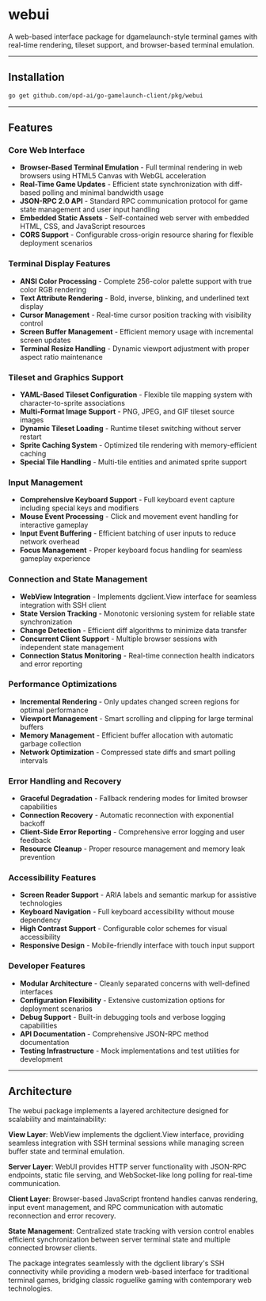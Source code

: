 # webui

A web-based interface package for dgamelaunch-style terminal games with real-time rendering, tileset support, and browser-based terminal emulation.

---

## Installation

```bash
go get github.com/opd-ai/go-gamelaunch-client/pkg/webui
```

---

## Features

### Core Web Interface
- **Browser-Based Terminal Emulation** - Full terminal rendering in web browsers using HTML5 Canvas with WebGL acceleration
- **Real-Time Game Updates** - Efficient state synchronization with diff-based polling and minimal bandwidth usage
- **JSON-RPC 2.0 API** - Standard RPC communication protocol for game state management and user input handling
- **Embedded Static Assets** - Self-contained web server with embedded HTML, CSS, and JavaScript resources
- **CORS Support** - Configurable cross-origin resource sharing for flexible deployment scenarios

### Terminal Display Features
- **ANSI Color Processing** - Complete 256-color palette support with true color RGB rendering
- **Text Attribute Rendering** - Bold, inverse, blinking, and underlined text display
- **Cursor Management** - Real-time cursor position tracking with visibility control
- **Screen Buffer Management** - Efficient memory usage with incremental screen updates
- **Terminal Resize Handling** - Dynamic viewport adjustment with proper aspect ratio maintenance

### Tileset and Graphics Support
- **YAML-Based Tileset Configuration** - Flexible tile mapping system with character-to-sprite associations
- **Multi-Format Image Support** - PNG, JPEG, and GIF tileset source images
- **Dynamic Tileset Loading** - Runtime tileset switching without server restart
- **Sprite Caching System** - Optimized tile rendering with memory-efficient caching
- **Special Tile Handling** - Multi-tile entities and animated sprite support

### Input Management
- **Comprehensive Keyboard Support** - Full keyboard event capture including special keys and modifiers
- **Mouse Event Processing** - Click and movement event handling for interactive gameplay
- **Input Event Buffering** - Efficient batching of user inputs to reduce network overhead
- **Focus Management** - Proper keyboard focus handling for seamless gameplay experience

### Connection and State Management
- **WebView Integration** - Implements dgclient.View interface for seamless integration with SSH client
- **State Version Tracking** - Monotonic versioning system for reliable state synchronization
- **Change Detection** - Efficient diff algorithms to minimize data transfer
- **Concurrent Client Support** - Multiple browser sessions with independent state management
- **Connection Status Monitoring** - Real-time connection health indicators and error reporting

### Performance Optimizations
- **Incremental Rendering** - Only updates changed screen regions for optimal performance
- **Viewport Management** - Smart scrolling and clipping for large terminal buffers
- **Memory Management** - Efficient buffer allocation with automatic garbage collection
- **Network Optimization** - Compressed state diffs and smart polling intervals

### Error Handling and Recovery
- **Graceful Degradation** - Fallback rendering modes for limited browser capabilities
- **Connection Recovery** - Automatic reconnection with exponential backoff
- **Client-Side Error Reporting** - Comprehensive error logging and user feedback
- **Resource Cleanup** - Proper resource management and memory leak prevention

### Accessibility Features
- **Screen Reader Support** - ARIA labels and semantic markup for assistive technologies
- **Keyboard Navigation** - Full keyboard accessibility without mouse dependency
- **High Contrast Support** - Configurable color schemes for visual accessibility
- **Responsive Design** - Mobile-friendly interface with touch input support

### Developer Features
- **Modular Architecture** - Cleanly separated concerns with well-defined interfaces
- **Configuration Flexibility** - Extensive customization options for deployment scenarios
- **Debug Support** - Built-in debugging tools and verbose logging capabilities
- **API Documentation** - Comprehensive JSON-RPC method documentation
- **Testing Infrastructure** - Mock implementations and test utilities for development

---

## Architecture

The webui package implements a layered architecture designed for scalability and maintainability:

**View Layer**: WebView implements the dgclient.View interface, providing seamless integration with SSH terminal sessions while managing screen buffer state and terminal emulation.

**Server Layer**: WebUI provides HTTP server functionality with JSON-RPC endpoints, static file serving, and WebSocket-like long polling for real-time communication.

**Client Layer**: Browser-based JavaScript frontend handles canvas rendering, input event management, and RPC communication with automatic reconnection and error recovery.

**State Management**: Centralized state tracking with version control enables efficient synchronization between server terminal state and multiple connected browser clients.

The package integrates seamlessly with the dgclient library's SSH connectivity while providing a modern web-based interface for traditional terminal games, bridging classic roguelike gaming with contemporary web technologies.
